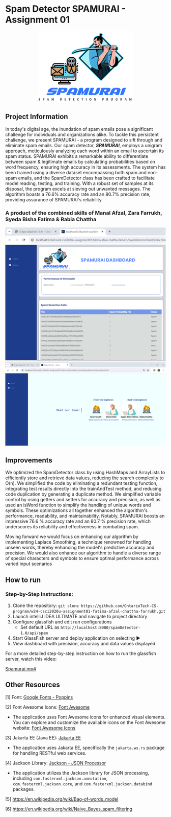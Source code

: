 # Spam Detector SPAMURAI - Assignment 01
<p align="center">
  <img src="SpamDetectorClient/img/spamurai.png" alt="Spamurai Logo" width="300">
</p>

## Project Information
In today's digital age, the inundation of spam emails pose a significant challenge for individuals and organizations alike. To tackle this persistent challenge, we present SPAMURAI  - a program designed to sift through and eliminate spam emails. Our spam detector, <b><i>SPAMURAI</i></b>, employs a unigram approach, meticulously analyzing each word within an email to ascertain its spam status. SPAMURAI exhibits a remarkable ability to differentiate between spam & legitimate emails by calculating probabilities based on word frequency, ensuring high accuracy in its assessments. The system has been trained using a diverse dataset encompassing both spam and non-spam emails, and the SpamDetector class has been crafted to facilitate model reading, testing, and training. With a robust set of samples at its disposal, the program excels at sieving out unwanted messages. The algorithm boasts a 76.6% accuracy rate and an 80.7% precision rate, providing assurance of SPAMURAI's reliability.
### A product of the combined skills of Manal Afzal, Zara Farrukh, Syeda Bisha Fatima & Rabia Chattha
<p align="center">
   <img src="Spamurai_navBar.png" alt="Spamurai Working Interface" width="600">
  <img src="Spamurai_About.png" alt="Spamurai Working Interface" width="600">
</p>

## Improvements
We optimized the SpamDetector class by using HashMaps and ArrayLists to efficiently store and retrieve data values, reducing the search complexity to O(n). We simplified the code by eliminating a redundant testing function, integrating test results directly into the trainAndTest method, and reducing code duplication by generating a duplicate method. We simplified variable control by using getters and setters for accuracy and precision, as well as used an isWord function to simplify the handling of unique words and symbols. These optimizations all together enhanced the algorithm's performance, readability, and maintainability. Notably, SPAMURAI boosts an impressive 76.6 % accuracy rate and an 80.7 % precision rate, which underscores its reliability and effectiveness in combating spam.

Moving forward we would focus on enhancing our algorithm by implementing Laplace Smoothing, a technique renowned for handling unseen words, thereby enhancing the model's predictive accuracy and precision. We would also enhance our algorithm to handle a diverse range of special characters and symbols to ensure optimal performance across varied input scenarios

## How to run
### Step-by-Step Instructions:

1. Clone the repository: `git clone https://github.com/OntarioTech-CS-program/w24-csci2020u-assignment01-fatima-afzal-chattha-farrukh.git`
2. Launch intelliJ IDEA ULTIMATE and navigate to project directory
3. Configure glassfish and edit run configurations
    - Set default URL as `http://localhost:8080/spamDetector-1.0/api/spam`
4. Start GlassFish server and deploy application on selecting ▶
5. View dashboard with precision, accuracy and data values displayed

For a more detailed step-by-step instruction on how to run the glassfish server, watch this video:

[Spamurai.mp4](https://drive.google.com/file/d/15smaeTVAwavbi1pRPwntUZDA-OMa6jvt/view?usp=sharing)

## Other Resources
[1] Font: [Google Fonts - Poppins](https://fonts.google.com/specimen/Poppins)

[2] Font Awesome Icons: [Font Awesome](https://fontawesome.com/)
- The application uses Font Awesome icons for enhanced visual elements. You can explore and customize the available icons on the Font Awesome website: [Font Awesome Icons](https://fontawesome.com/icons)

[3]  Jakarta EE (Java EE): [Jakarta EE](https://jakarta.ee/)
- The application uses Jakarta EE, specifically the `jakarta.ws.rs` package for handling RESTful web services.

[4] Jackson Library: [Jackson - JSON Processor](https://github.com/FasterXML/jackson)
- The application utilizes the Jackson library for JSON processing, including `com.fasterxml.jackson.annotation`, `com.fasterxml.jackson.core`, and `com.fasterxml.jackson.databind` packages.

[5] https://en.wikipedia.org/wiki/Bag-of-words_model

[6] https://en.wikipedia.org/wiki/Naive_Bayes_spam_filtering 
